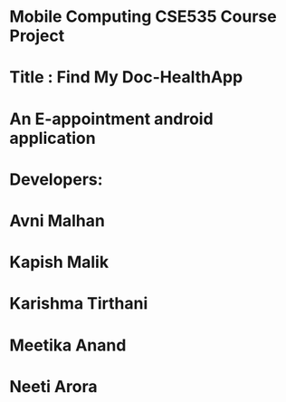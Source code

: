 # Mobile Computing CSE535 Course Project
# Title : Find My Doc-HealthApp
# An E-appointment android application 
# Developers: 
# Avni Malhan
# Kapish Malik
# Karishma Tirthani
# Meetika Anand
# Neeti Arora